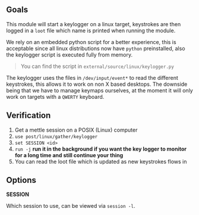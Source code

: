 ## Goals

This module will start a keylogger on a linux target, keystrokes are then logged in a `loot` file which name is
printed when running the module.

We rely on an embedded python script for a better experience, this is acceptable since all linux distributions
now have `python` preinstalled, also the keylogger script is executed fully from memory.

> You can find the script in `external/source/linux/keylogger.py`

The keylogger uses the files in `/dev/input/event*` to read the different keystrokes, this allows it to work on
non X based desktops. The downside being that we have to manage keymaps ourselves, at the moment it will only work
on targets with a `QWERTY` keyboard.


## Verification

1. Get a mettle session on a POSIX (Linux) computer
2. `use post/linux/gather/keylogger`
3. `set SESSION <id>`
4. `run -j` **run it in the background if you want the key logger to monitor for a long time and still continue your thing**
5. You can read the loot file which is updated as new keystrokes flows in


## Options

**SESSION**

Which session to use, can be viewed via `session -l`.
